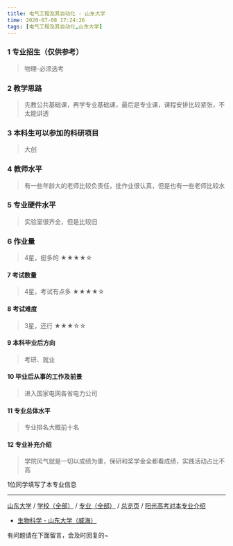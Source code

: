 ```yaml
---
title: 电气工程及其自动化 - 山东大学
time: 2020-07-08 17:24:26
tags: [电气工程及其自动化,山东大学]
---
```

### 1 专业招生（仅供参考）  
> 物理-必须选考


### 2 教学思路
> 先教公共基础课，再学专业基础课，最后是专业课，课程安排比较紧张，不太能讲透


### 3 本科生可以参加的科研项目
>大创


### 4 教师水平
> 有一些年龄大的老师比较负责任，批作业很认真，但是也有一些老师比较水


### 5 专业硬件水平
> 实验室很齐全，但是比较旧


### 6 作业量
>4星，挺多的
★★★★☆


#### 7 考试数量
>4星，考试有点多
★★★★☆


#### 8 考试难度
> 3星，还行
★★★☆☆


#### 9 本科毕业后方向
> 考研、就业


#### 10 毕业后从事的工作及前景
> 进入国家电网各省电力公司


#### 11 专业总体水平
> 专业排名大概前十名


#### 12 专业补充介绍
> 学院风气就是一切以成绩为重，保研和奖学金全都看成绩，实践活动占比不高

1位同学填写了本专业信息
***
[山东大学](https://univgo.github.io/2020/07/08/6daf597632a6) / [学校（全部）](https://univgo.github.io/2020/07/08/3efa6bcca419) / [专业（全部）](https://univgo.github.io/2020/07/08/2d4c6d3552c2) / [总览页](https://univgo.github.io/2020/07/08/445daeb4fa00) / [阳光高考对本专业介绍](http://gaokao.chsi.com.cn/sch/zyk/view.do?schId=73395752&specId=73384320)

- [生物科学 - 山东大学（威海）](https://univgo.github.io/2020/07/08/a56d9f0a7434 )

有问题请在下面留言，会及时回复的~